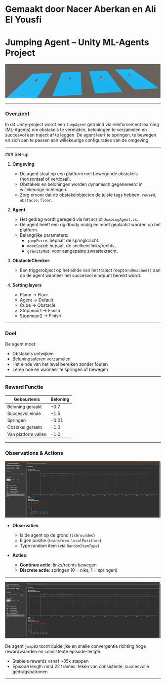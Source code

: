 # Gemaakt door Nacer Aberkan en Ali El Yousfi

# Jumping Agent – Unity ML-Agents Project

![Training screenshot](./training.png)

---

### Overzicht

In dit Unity-project wordt een `JumpAgent` getraind via reinforcement learning (ML-Agents) om obstakels te vermijden, beloningen te verzamelen en succesvol een traject af te leggen. De agent leert te springen, te bewegen en zich aan te passen aan willekeurige configuraties van de omgeving.

---

###️ Set-up

1. **Omgeving**:
   - De agent staat op een platform met bewegende obstakels (horizontaal of verticaal).
   - Obstakels en beloningen worden dynamisch gegenereerd in willekeurige richtingen.
   - Zorg ervoor dat de obstakelobjecten de juiste tags hebben: `reward`, `obstacle`, `floor`.

2. **Agent**:
   - Het gedrag wordt geregeld via het script `JumpingAgent.cs`.
   - De agent heeft een rigidbody nodig en moet geplaatst worden op het platform.
   - Belangrijke parameters:
     - `jumpForce`: bepaalt de springkracht.
     - `moveSpeed`: bepaalt de snelheid links/rechts.
     - `gravityMod`: voor aangepaste zwaartekracht.

3. **ObstacleChecker**:
   - Een triggerobject op het einde van het traject roept `EndReached()` aan op de agent wanneer het succesvol eindpunt bereikt wordt.

4. **Setting layers**
	- Plane -> Floor
	- Agent -> Default
	- Cube -> Obstacle
	- Stopmuur1 -> Finish
	- Stopmuur2 -> Finish

---

###  Doel

De agent moet:
- Obstakels ontwijken
- Beloningssferen verzamelen
- Het einde van het level bereiken zonder fouten
- Leren hoe en wanneer te springen of bewegen

---

###  Reward Functie

| Gebeurtenis                  | Beloning     |
|-----------------------------|--------------|
| Beloning geraakt            | +0.7         |
| Succesvol einde             | +1.5         |
| Springen                    | -0.01        |
| Obstakel geraakt            | -1.0         |
| Van platform vallen         | -1.0         |

---

###  Observations & Actions

![Observaties & Acties](./tenorboard.png)

- **Observaties**:
  - Is de agent op de grond (`isGrounded`)
  - Eigen positie (`transform.localPosition`)
  - Type random item (via `RandomItemType`)

- **Acties**:
  - **Continue actie**: links/rechts bewegen
  - **Discrete actie**: springen (0 = niks, 1 = springen)

---

![Training rewards](./tenorboard.png)

De agent `jump02` toont duidelijke en snelle convergentie richting hoge rewardwaarden en consistente episode-lengte:

- Stabiele rewards vanaf ~35k stappen
- Episode length rond 22 frames: teken van consistente, succesvolle gedragspatronen

---

